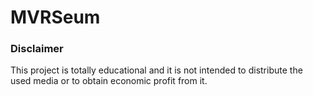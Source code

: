 # MVRSeum

### Disclaimer
This project is totally educational and it is not intended to distribute the used media or to obtain economic profit from it. 
